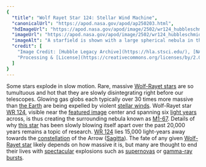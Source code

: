 ```yaml
---
{
  "title": "Wolf Rayet Star 124: Stellar Wind Machine",
  "canonicalUrl": "https://apod.nasa.gov/apod/ap250203.html",
  "hdImageUrl": "https://apod.nasa.gov/apod/image/2502/wr124_hubbleschmidt_1289.jpg",
  "imageUrl": "https://apod.nasa.gov/apod/image/2502/wr124_hubbleschmidt_960.jpg",
  "imageAlt": "A starfield is shown with a large spherical nebula in the center. The nebula shows a great deal of internal structure. Please see the explanation for more detailed information.",
  "credit": [
    "Image Credit: [Hubble Legacy Archive](https://hla.stsci.edu/), [NASA](https://www.nasa.gov/), [ESA](https://www.esa.int/)",
    "Processing & [License](https://creativecommons.org/licenses/by/2.0/): [Judy Schmidt](https://www.flickr.com/photos/geckzilla/)"
  ]
}
---
```


Some stars explode in slow motion. Rare, massive [Wolf-Rayet stars](https://en.wikipedia.org/wiki/Wolf-Rayet_star) are so tumultuous and hot that they are slowly disintegrating right before our telescopes. Glowing gas globs each typically over 30 times more massive than [the Earth](https://science.nasa.gov/earth/facts/) are being expelled by violent [stellar winds](https://apod.nasa.gov/apod/ap000318.html). Wolf-Rayet star [WR 124](https://en.wikipedia.org/wiki/WR_124), visible near the [featured image](https://www.flickr.com/photos/geckzilla/14248502065/) center and spanning six [light years](https://chandra.harvard.edu/photo/cosmic_distance.html) across, is thus creating the surrounding nebula known as [M1-67](https://ui.adsabs.harvard.edu/abs/1985A%26A...145L..13V/abstract). Details of why [this star](https://www.syfy.com/syfywire/a-massive-violent-star-blooms) has been slowly blowing itself apart over the past 20,000 years remains a topic of research. [WR 124](https://en.wikipedia.org/wiki/WR_124) lies 15,000 light-years away towards the [constellation](https://spaceplace.nasa.gov/constellations/en/) of the Arrow ([Sagitta](http://www.hawastsoc.org/deepsky/sge/)). The fate of any given [Wolf-Rayet star](http://www.universetoday.com/24736/wolf-rayet-star/) likely depends on how massive it is, but many are thought to end their lives with [spectacular](https://img.huffingtonpost.com/asset/5bad12683c000032000b0e42.jpeg?ops=scalefit_630_noupscale) explosions such as [supernovas](https://www.youtube.com/watch?v=aysiMbgml5g) or [gamma-ray bursts](https://science.nasa.gov/universe/gamma-ray-bursts-harvesting-knowledge-from-the-universes-most-powerful-explosions/).
